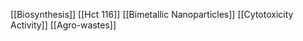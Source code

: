 [[Biosynthesis]]
[[Hct 116]]
[[Bimetallic Nanoparticles]]
[[Cytotoxicity Activity]]
[[Agro-wastes]]
